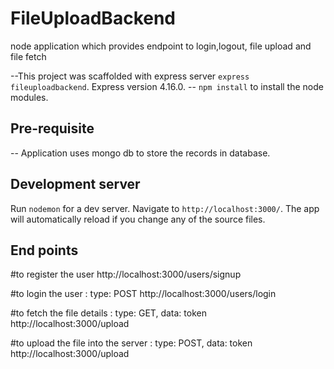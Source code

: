# FileUploadBackend
node application which provides endpoint to login,logout, file upload and file fetch

--This project was scaffolded with express server `express fileuploadbackend`. Express version 4.16.0.
-- `npm install` to install the node modules.

## Pre-requisite

-- Application uses mongo db to store the records in database.

## Development server

Run `nodemon` for a dev server. Navigate to `http://localhost:3000/`. The app will automatically reload if you change any of the source files.

## End points

#to register the user
http://localhost:3000/users/signup

#to login the user :
type: POST
http://localhost:3000/users/login

#to fetch the file details :
type: GET, data: token
http://localhost:3000/upload

#to upload the file into the server :
type: POST, data: token
http://localhost:3000/upload
